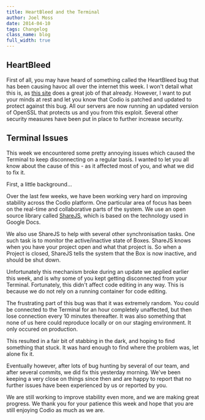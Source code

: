 ```yaml
---
title: HeartBleed and the Terminal
author: Joel Moss
date: 2014-04-10
tags: Changelog
class_name: blog
full_width: true
---
```


## HeartBleed

First of all, you may have heard of something called the HeartBleed bug that has been causing havoc all over the internet this week. I won't detail what this is, as [this site](http://heartbleed.com/) does a great job of that already. However, I want to put your minds at rest and let you know that Codio is patched and updated to protect against this bug. All our servers are now running an updated version of OpenSSL that protects us and you from this exploit. Several other security measures have been put in place to further increase security.

## Terminal Issues

This week we encountered some pretty annoying issues which caused the Terminal to keep disconnecting on a regular basis. I wanted to let you all know about the cause of this - as it affected most of you, and what we did to fix it.

First, a little background...

Over the last few weeks, we have been working very hard on improving stability across the Codio platform. One particular area of focus has been on the real-time and collaborative parts of the system. We use an open source library called [ShareJS](http://sharejs.org/), which is based on the technology used in Google Docs.

We also use ShareJS to help with several other synchronisation tasks. One such task is to monitor the active/inactive state of Boxes. ShareJS knows when you have your project open and what that project is. So when a Project is closed, ShareJS tells the system that the Box is now inactive, and should be shut down.

Unfortunately this mechanism broke during an update we applied earlier this week, and is why some of you kept getting disconnected from your Terminal. Fortunately, this didn't affect code editing in any way. This is because we do not rely on a running container for code editing.

The frustrating part of this bug was that it was extremely random. You could be connected to the Terminal for an hour completely unaffected, but then lose connection every 10 minutes thereafter. It was also something that none of us here could reproduce locally or on our staging environment. It only occured on production.

This resulted in a fair bit of stabbing in the dark, and hoping to find something that stuck. It was hard enough to find where the problem was, let alone fix it.

Eventually however, after lots of bug hunting by several of our team, and after several commits, we did fix this yesterday morning. We've been keeping a very close on things since then and are happy to report that no further issues have been experienced by us or reported by you.

We are still working to improve stability even more, and we are making great progress. We thank you for your patience this week and hope that you are still enjoying Codio as much as we are.